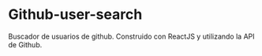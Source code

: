 # Github-user-search
Buscador de usuarios de github. Construido con ReactJS y utilizando la API de Github.
